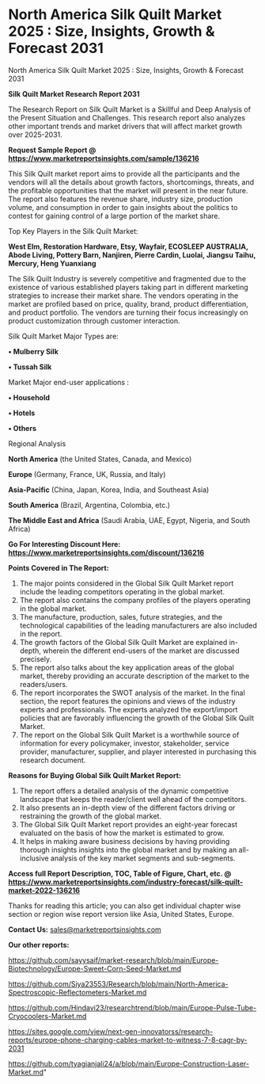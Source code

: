# North America Silk Quilt Market 2025 : Size, Insights, Growth & Forecast 2031
North America Silk Quilt Market 2025 : Size, Insights, Growth & Forecast 2031

<strong>Silk Quilt Market Research Report 2031</strong>

The Research Report on Silk Quilt Market is a Skillful and Deep Analysis of the Present Situation and Challenges. This research report also analyzes other important trends and market drivers that will affect market growth over 2025-2031.

<strong>Request Sample Report @ <a href=https://www.marketreportsinsights.com/sample/136216>https://www.marketreportsinsights.com/sample/136216</a></strong>

This Silk Quilt market report aims to provide all the participants and the vendors will all the details about growth factors, shortcomings, threats, and the profitable opportunities that the market will present in the near future. The report also features the revenue share, industry size, production volume, and consumption in order to gain insights about the politics to contest for gaining control of a large portion of the market share.

Top Key Players in the Silk Quilt Market:

<strong>West Elm, Restoration Hardware, Etsy, Wayfair, ECOSLEEP AUSTRALIA, Abode Living, Pottery Barn, Nanjiren, Pierre Cardin, Luolai, Jiangsu Taihu, Mercury, Heng Yuanxiang</strong>

The Silk Quilt Industry is severely competitive and fragmented due to the existence of various established players taking part in different marketing strategies to increase their market share. The vendors operating in the market are profiled based on price, quality, brand, product differentiation, and product portfolio. The vendors are turning their focus increasingly on product customization through customer interaction.

Silk Quilt Market Major Types are:

<strong>• Mulberry Silk

• Tussah Silk</strong>

Market Major end-user applications :

<strong>• Household

• Hotels

• Others</strong>

Regional Analysis

</u><strong><b>North America</b></strong> (the United States, Canada, and Mexico)

<strong><b>Europe </b></strong>(Germany, France, UK, Russia, and Italy)

<strong><b>Asia-Pacific</b></strong> (China, Japan, Korea, India, and Southeast Asia)

<strong><b>South America</b></strong> (Brazil, Argentina, Colombia, etc.)

<strong><b>The Middle East and Africa</b></strong> (Saudi Arabia, UAE, Egypt, Nigeria, and South Africa)

<strong>Go For Interesting Discount Here: <a href=https://www.marketreportsinsights.com/discount/136216>https://www.marketreportsinsights.com/discount/136216</a></strong>

<strong>Points Covered in The Report:</strong>
<ol>
  <li>The major points considered in the Global Silk Quilt Market report include the leading competitors operating in the global market.</li>
  <li>The report also contains the company profiles of the players operating in the global market.</li>
  <li>The manufacture, production, sales, future strategies, and the technological capabilities of the leading manufacturers are also included in the report.</li>
  <li>The growth factors of the Global Silk Quilt Market are explained in-depth, wherein the different end-users of the market are discussed precisely.</li>
  <li>The report also talks about the key application areas of the global market, thereby providing an accurate description of the market to the readers/users.</li>
  <li>The report incorporates the SWOT analysis of the market. In the final section, the report features the opinions and views of the industry experts and professionals. The experts analyzed the export/import policies that are favorably influencing the growth of the Global Silk Quilt Market.</li>
  <li>The report on the Global Silk Quilt Market is a worthwhile source of information for every policymaker, investor, stakeholder, service provider, manufacturer, supplier, and player interested in purchasing this research document.</li>
</ol>
<strong>Reasons for Buying Global Silk Quilt Market Report:</strong>

<ol>
  <li>The report offers a detailed analysis of the dynamic competitive landscape that keeps the reader/client well ahead of the competitors.</li>
  <li>It also presents an in-depth view of the different factors driving or restraining the growth of the global market.</li>
  <li>The Global Silk Quilt Market report provides an eight-year forecast evaluated on the basis of how the market is estimated to grow.</li>
  <li>It helps in making aware business decisions by having providing thorough insights insights into the global market and by making an all-inclusive analysis of the key market segments and sub-segments.</li>
</ol>
<strong>Access full Report Description, TOC, Table of Figure, Chart, etc. @ <a href=https://www.marketreportsinsights.com/industry-forecast/silk-quilt-market-2022-136216>https://www.marketreportsinsights.com/industry-forecast/silk-quilt-market-2022-136216</a></strong>


Thanks for reading this article; you can also get individual chapter wise section or region wise report version like Asia, United States, Europe.

<strong>Contact Us:</strong>
sales@marketreportsinsights.com

<strong>Our other reports:</strong>

<a href=https://github.com/sayysaif/market-research/blob/main/Europe-Biotechnology/Europe-Sweet-Corn-Seed-Market.md>https://github.com/sayysaif/market-research/blob/main/Europe-Biotechnology/Europe-Sweet-Corn-Seed-Market.md</a>

<a href=https://github.com/Siya23553/Research/blob/main/North-America-Spectroscopic-Reflectometers-Market.md>https://github.com/Siya23553/Research/blob/main/North-America-Spectroscopic-Reflectometers-Market.md</a>

<a href=https://github.com/Hindavi23/researchtrend/blob/main/Europe-Pulse-Tube-Cryocoolers-Market.md>https://github.com/Hindavi23/researchtrend/blob/main/Europe-Pulse-Tube-Cryocoolers-Market.md</a>

<a href=https://sites.google.com/view/next-gen-innovatorss/research-reports/europe-phone-charging-cables-market-to-witness-7-8-cagr-by-2031>https://sites.google.com/view/next-gen-innovatorss/research-reports/europe-phone-charging-cables-market-to-witness-7-8-cagr-by-2031</a>

<a href=https://github.com/tyagianjali24/a/blob/main/Europe-Construction-Laser-Market.md>https://github.com/tyagianjali24/a/blob/main/Europe-Construction-Laser-Market.md</a>"
